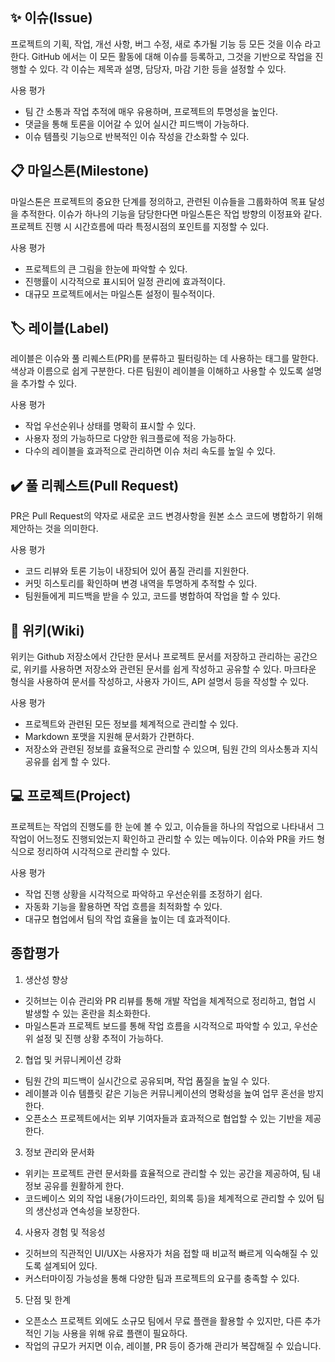 ## ✨ 이슈(Issue) <br/>
프로젝트의 기획, 작업, 개선 사항, 버그 수정, 새로 추가될 기능 등 모든 것을 이슈 라고 한다. GitHub 에서는 이 모든 활동에 대해 이슈를 등록하고, 그것을 기반으로 작업을 진행할 수 있다. 각 이슈는 제목과 설명, 담당자, 마감 기한 등을 설정할 수 있다.

사용 평가
- 팀 간 소통과 작업 추적에 매우 유용하며, 프로젝트의 투명성을 높인다.
- 댓글을 통해 토론을 이어갈 수 있어 실시간 피드백이 가능하다.
- 이슈 템플릿 기능으로 반복적인 이슈 작성을 간소화할 수 있다.


## 📋 마일스톤(Milestone) <br/>
마일스톤은 프로젝트의 중요한 단계를 정의하고, 관련된 이슈들을 그룹화하여 목표 달성을 추적한다.
이슈가 하나의 기능을 담당한다면 마일스톤은 작업 방향의 이정표와 같다. 프로젝트 진행 시 시간흐름에 따라 특정시점의 포인트를 지정할 수 있다. 

사용 평가
- 프로젝트의 큰 그림을 한눈에 파악할 수 있다.
- 진행률이 시각적으로 표시되어 일정 관리에 효과적이다.
- 대규모 프로젝트에서는 마일스톤 설정이 필수적이다.


## 🏷️ 레이블(Label) <br/>
레이블은 이슈와 풀 리퀘스트(PR)를 분류하고 필터링하는 데 사용하는 태그를 말한다. 색상과 이름으로 쉽게 구분한다.
다른 팀원이 레이블을 이해하고 사용할 수 있도록 설명을 추가할 수 있다.

사용 평가
- 작업 우선순위나 상태를 명확히 표시할 수 있다.
- 사용자 정의 가능하므로 다양한 워크플로에 적응 가능하다.
- 다수의 레이블을 효과적으로 관리하면 이슈 처리 속도를 높일 수 있다.


## ✔️ 풀 리퀘스트(Pull Request) <br/>
PR은 Pull Request의 약자로 새로운 코드 변경사항을 원본 소스 코드에 병합하기 위해 제안하는 것을 의미한다.

사용 평가
- 코드 리뷰와 토론 기능이 내장되어 있어 품질 관리를 지원한다.
- 커밋 히스토리를 확인하며 변경 내역을 투명하게 추적할 수 있다.
- 팀원들에게 피드백을 받을 수 있고, 코드를 병합하여 작업을 할 수 있다. 


## 📖 위키(Wiki) <br/>
위키는 Github 저장소에서 간단한 문서나 프로젝트 문서를 저장하고 관리하는 공간으로, 위키를 사용하면 저장소와 관련된 문서를 쉽게 작성하고 공유할 수 있다. 마크타운 형식을 사용하여 문서를 작성하고, 사용자 가이드, API 설명서 등을 작성할 수 있다.

사용 평가
- 프로젝트와 관련된 모든 정보를 체계적으로 관리할 수 있다.
- Markdown 포맷을 지원해 문서화가 간편하다.
- 저장소와 관련된 정보를 효율적으로 관리할 수 있으며, 팀원 간의 의사소통과 지식 공유를 쉽게 할 수 있다.


## 💻 프로젝트(Project) <br/>
프로젝트는 작업의 진행도를 한 눈에 볼 수 있고, 이슈들을 하나의 작업으로 나타내서 그 작업이 어느정도 진행되었는지 확인하고 관리할 수 있는 메뉴이다. 이슈와 PR을 카드 형식으로 정리하여 시각적으로 관리할 수 있다.

사용 평가
- 작업 진행 상황을 시각적으로 파악하고 우선순위를 조정하기 쉽다.
- 자동화 기능을 활용하면 작업 흐름을 최적화할 수 있다.
- 대규모 협업에서 팀의 작업 효율을 높이는 데 효과적이다.



## 종합평가 

1. 생산성 향상
- 깃허브는 이슈 관리와 PR 리뷰를 통해 개발 작업을 체계적으로 정리하고, 협업 시 발생할 수 있는 혼란을 최소화한다.
- 마일스톤과 프로젝트 보드를 통해 작업 흐름을 시각적으로 파악할 수 있고, 우선순위 설정 및 진행 상황 추적이 가능하다.

2. 협업 및 커뮤니케이션 강화
- 팀원 간의 피드백이 실시간으로 공유되며, 작업 품질을 높일 수 있다.
- 레이블과 이슈 템플릿 같은 기능은 커뮤니케이션의 명확성을 높여 업무 혼선을 방지한다.
- 오픈소스 프로젝트에서는 외부 기여자들과 효과적으로 협업할 수 있는 기반을 제공한다.

3. 정보 관리와 문서화
- 위키는 프로젝트 관련 문서화를 효율적으로 관리할 수 있는 공간을 제공하여, 팀 내 정보 공유를 원활하게 한다.
- 코드베이스 외의 작업 내용(가이드라인, 회의록 등)을 체계적으로 관리할 수 있어 팀의 생산성과 연속성을 보장한다.

4. 사용자 경험 및 적응성
- 깃허브의 직관적인 UI/UX는 사용자가 처음 접할 때 비교적 빠르게 익숙해질 수 있도록 설계되어 있다.
- 커스터마이징 가능성을 통해 다양한 팀과 프로젝트의 요구를 충족할 수 있다.

5. 단점 및 한계
- 오픈소스 프로젝트 외에도 소규모 팀에서 무료 플랜을 활용할 수 있지만, 다른 추가적인 기능 사용을 위해 유료 플랜이 필요하다.
- 작업의 규모가 커지면 이슈, 레이블, PR 등이 증가해 관리가 복잡해질 수 있습니다.
